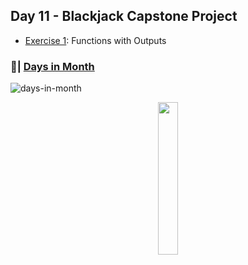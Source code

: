 ## Day 11 - Blackjack Capstone Project
- [Exercise 1](https://github.com/Sissaz/python-100-days/blob/main/day-01-100/day10/functions-with-outputs.ipynb): Functions with Outputs

### 📝| [Days in Month](https://replit.com/@Sissaz/days-in-month?v=1)
![days-in-month](days-in-month.gif)

<div align="center">
<a href="https://github.com/Sissaz" > <img width="25%"  src="https://cdn.discordapp.com/attachments/589442956021465142/971192953840222258/Sissasz.png" /></a>
</div>
